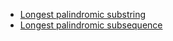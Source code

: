 
- [Longest palindromic substring](https://leetcode.com/problems/longest-palindromic-substring/)
- [Longest palindromic subsequence](https://leetcode.com/problems/longest-palindromic-subsequence/)
